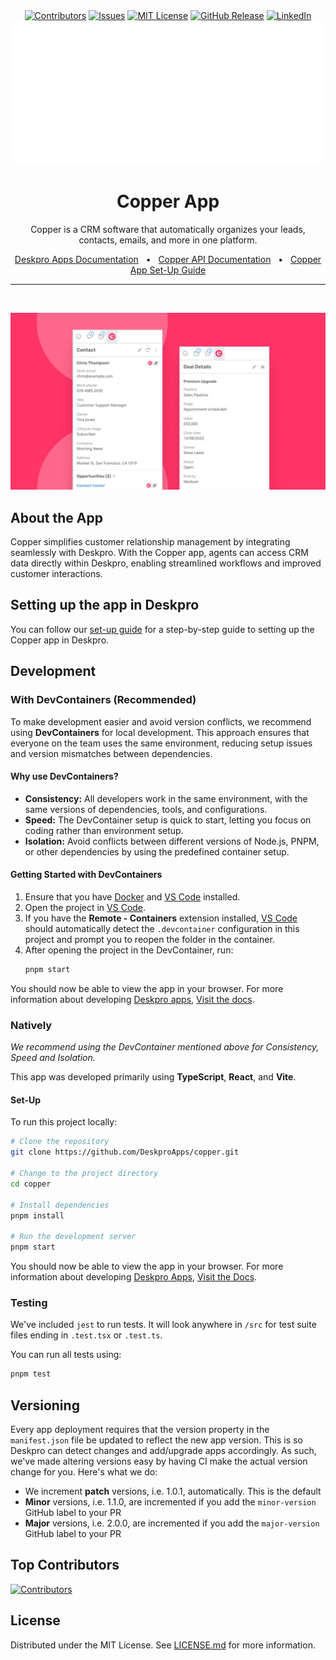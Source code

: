 <div align='center'>
  <a target='_blank' href=''><img src='https://img.shields.io/github/contributors/deskproapps/copper.svg?style=for-the-badge' alt='Contributors' /></a>
  <a target='_blank' href='https://github.com/deskproapps/copper/issues'><img src='https://img.shields.io/github/issues/deskproapps/copper.svg?style=for-the-badge' alt='Issues' /></a>
  <a target='_blank' href='https://github.com/deskproapps/copper/blob/master/LICENSE.md'><img src='https://img.shields.io/github/license/deskproapps/copper.svg?style=for-the-badge' alt='MIT License' /></a>
  <a target='_blank' href='https://github.com/deskproapps/copper/releases'><img src='https://img.shields.io/github/v/release/deskproapps/copper?style=for-the-badge' alt='GitHub Release' /></a>
  <a target='_blank' href='https://www.linkedin.com/company/deskpro'><img src='https://img.shields.io/badge/-LinkedIn-black.svg?style=for-the-badge&logo=linkedin&colorB=555' alt='LinkedIn' /></a>
  <img src='readme.svg' />
</div>

<div align='center'>
  <h1>Copper App</h1>
  <p>Copper is a CRM software that automatically organizes your leads, contacts, emails, and more in one platform.</p>
  <a href='https://support.deskpro.com/ga/guides/developers/anatomy-of-an-app' target='_blank'>Deskpro Apps Documentation</a>
  <span>&nbsp;&nbsp;•&nbsp;&nbsp;</span>
  <a href='https://developer.copper.com' target='_blank'>Copper API Documentation</a>
  <span>&nbsp;&nbsp;•&nbsp;&nbsp;</span>
  <a href='./SETUP.md' target='_blank'>Copper App Set-Up Guide</a>
  <br />
  <hr />
  <br />
</div>

![screenshot of the Copper App](./docs/readme/app-screenshot.png)

## **About the App**
Copper simplifies customer relationship management by integrating seamlessly with Deskpro. With the Copper app, agents can access CRM data directly within Deskpro, enabling streamlined workflows and improved customer interactions.

## **Setting up the app in Deskpro**
You can follow our [set-up guide](./SETUP.md) for a step-by-step guide to setting up the Copper app in Deskpro.

## Development

### With DevContainers (Recommended)
To make development easier and avoid version conflicts, we recommend using **DevContainers** for local development. This approach ensures that everyone on the team uses the same environment, reducing setup issues and version mismatches between dependencies.

#### Why use DevContainers?
- **Consistency:** All developers work in the same environment, with the same versions of dependencies, tools, and configurations.
- **Speed:** The DevContainer setup is quick to start, letting you focus on coding rather than environment setup.
- **Isolation:** Avoid conflicts between different versions of Node.js, PNPM, or other dependencies by using the predefined container setup.

#### Getting Started with DevContainers
1. Ensure that you have [Docker](https://www.docker.com/get-started) and [VS Code](https://code.visualstudio.com/) installed.
2. Open the project in [VS Code](https://code.visualstudio.com/).
3. If you have the **Remote - Containers** extension installed, [VS Code](https://code.visualstudio.com/) should automatically detect the `.devcontainer` configuration in this project and prompt you to reopen the folder in the container.
4. After opening the project in the DevContainer, run:
   ```bash
   pnpm start
   ```

You should now be able to view the app in your browser. For more information about developing [Deskpro apps](https://www.deskpro.com/apps), [Visit the docs](https://support.deskpro.com/ga/guides/developers/anatomy-of-an-app).

### Natively
_We recommend using the DevContainer mentioned above for Consistency, Speed and Isolation._

This app was developed primarily using **TypeScript**, **React**, and **Vite**.

#### Set-Up
To run this project locally:

 ```bash
# Clone the repository
git clone https://github.com/DeskproApps/copper.git

# Change to the project directory
cd copper

# Install dependencies
pnpm install

# Run the development server
pnpm start
```

You should now be able to view the app in your browser. For more information about developing [Deskpro Apps](https://www.deskpro.com/apps), [Visit the Docs](https://support.deskpro.com/ga/guides/developers/anatomy-of-an-app).

### Testing
We've included `jest` to run tests. It will look anywhere in `/src` for test suite files ending in `.test.tsx` or `.test.ts`.

You can run all tests using:

```bash
pnpm test
```

## Versioning
Every app deployment requires that the version property in the `manifest.json` file be updated to reflect the new app version. This is so Deskpro can detect changes and add/upgrade apps accordingly. As such, we've made altering versions easy by having CI make the actual version change for you. Here's what we do:

* We increment **patch** versions, i.e. 1.0.1, automatically. This is the default
* **Minor** versions, i.e. 1.1.0, are incremented if you add the `minor-version` GitHub label to your PR
* **Major** versions, i.e. 2.0.0, are incremented if you add the `major-version` GitHub label to your PR

## Top Contributors
[![Contributors](https://contrib.rocks/image?repo=deskproapps/copper)](https://github.com/deskproapps/copper/graphs/contributors)


## License
Distributed under the MIT License. See [LICENSE.md](LICENSE.md) for more information.